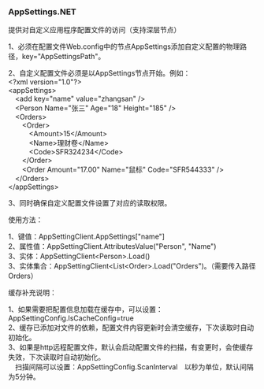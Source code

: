 ### AppSettings.NET

提供对自定义应用程序配置文件的访问（支持深层节点）<br />

1、必须在配置文件Web.config中的节点AppSettings添加自定义配置的物理路径，key="AppSettingsPath"。<br />

2、自定义配置文件必须是以AppSettings节点开始。例如：<br />
\<?xml version="1.0"?><br />
\<appSettings\><br />
&emsp;\<add key="name" value="zhangsan" /><br />
&emsp;\<Person Name="张三" Age="18" Height="185" /><br />
&emsp;\<Orders><br />
&emsp;&emsp;\<Order><br />
&emsp;&emsp;&emsp;\<Amount>15\</Amount><br />
&emsp;&emsp;&emsp;\<Name>理财卷\</Name><br />
&emsp;&emsp;&emsp;\<Code>SFR324234\</Code><br />
&emsp;&emsp;\</Order><br />
&emsp;&emsp;\<Order Amount="17.00" Name="鼠标" Code="SFR544333" /><br />
&emsp;\</Orders><br />
\</appSettings><br />

3、同时确保自定义配置文件设置了对应的读取权限。<br />

使用方法：<br />

1、键值：AppSettingClient.AppSettings["name"]<br />
2、属性值：AppSettingClient.AttributesValue("Person", "Name")<br />
3、实体：AppSettingClient\<Person>.Load()<br />
3、实体集合：AppSettingClient\<List\<Order>.Load("Orders")。（需要传入路径Orders）<br />

缓存补充说明：<br />

1、如果需要把配置信息加载在缓存中，可以设置：AppSettingConfig.IsCacheConfig=true <br />
2、缓存已添加对文件的依赖，配置文件内容更新时会清空缓存，下次读取时自动初始化。<br />
3、如果是http远程配置文件，默认会启动配置文件的扫描，有变更时，会使缓存失效，下次读取时自动初始化。<br />
&emsp;扫描间隔可以设置：AppSettingConfig.ScanInterval&emsp;以秒为单位，默认间隔为5分钟。
